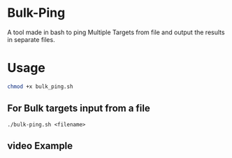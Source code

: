 # Bulk-Ping
A tool made in bash to ping Multiple Targets from file and output the results in separate files.

# Usage 
```sh
chmod +x bulk_ping.sh
```

## For Bulk targets input from a file
```
./bulk-ping.sh <filename>
```

## video Example

